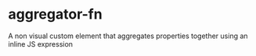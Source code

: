# aggregator-fn

A non visual custom element that aggregates properties together using an inline JS expression
